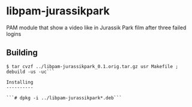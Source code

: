 libpam-jurassikpark
===================

PAM module that show a video like in Jurassik Park film after three failed logins

Building
--------

```$ cd src
$ tar cvzf ../libpam-jurassikpark_0.1.orig.tar.gz usr Makefile ; debuild -us -uc```

Installing
----------

```# dpkg -i ../libpam-jurassikpark*.deb```
